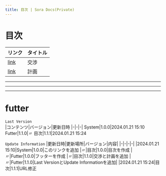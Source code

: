 ```yaml
---
title: 目次 | Sora Docs(Private)
---
```

# 目次
|リンク|タイトル|
|-|-|
|[link](./collective-negotiation/)|交渉|
|[link](./plans/)|計画
---
---
---
# futter
`Last Version`  
|コンテンツ|バージョン|更新日時
|-|-|-|
System|1.0.0|2024.01.21 15:10
Futter|1.1.0|〃
目次|1.1.1|2024.01.21 15:24

`Update Information`
|更新日時|更新場所|バージョン|内容|
|-|-|-|-|
|2024.01.21 15:10|System|1.0.0|このリンクを追加
|〃|目次|1.0.0|目次を作成
|〃|Futter|1.0.0|フッターを作成
|〃|目次|1.1.0|交渉と計画を追加
|〃|Futter|1.1.0|Last VersionとUpdate Informationを追加|
|2024.01.21 15:24|目次|1.1.1|URL修正
